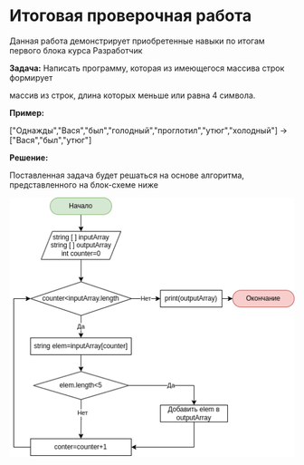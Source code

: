 # Итоговая проверочная работа
Данная работа демонстрирует приобретенные навыки по итогам первого блока курса Разработчик

**Задача:** Написать программу, которая из имеющегося массива строк формирует 

массив из строк, длина которых меньше или равна 4 символа.

**Пример:**

["Однажды","Вася","был","голодный","проглотил","утюг","холодный"] ->["Вася","был","утюг"] 


**Решение:**

Поставленная задача будет решаться на основе алгоритма, представленного на блок-схеме ниже

![Блок схема](/image/controltask.png)